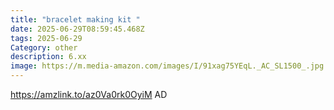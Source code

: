 ```yaml
---
title: "bracelet making kit "
date: 2025-06-29T08:59:45.468Z
tags: 2025-06-29
Category: other
description: 6.xx
image: https://m.media-amazon.com/images/I/91xag75YEqL._AC_SL1500_.jpg
---
```

https://amzlink.to/az0Va0rk0OyiM
AD